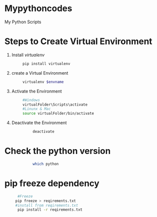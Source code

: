 # Mypythoncodes
My Python Scripts

# Steps to Create Virtual Environment

1. Install *virtualenv*
   ```bash
        pip install virtualenv
   ```
2. create a Virtual Environment
   ```bash
        virtualenv $envname
   ```
3. Activate the Environment
   ```bash
        #Windows 
        virtualFolder\Scripts\activate
        #Linunx & Mac
        source virtualFolder/bin/activate
4.  Deactivate the Environment
   ```bash
                deactivate
   ```

# Check the python version 
   ```bash
                which python
   ```

# pip freeze dependency
  ```bash
        #Freeze
       pip freeze > reqirements.txt
       #install from reqirements.txt
        pip install -r reqirements.txt 
  ```
